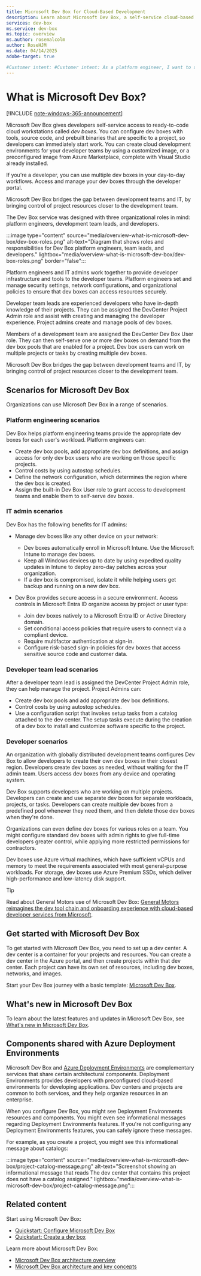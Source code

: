 ```yaml
--- 
title: Microsoft Dev Box for Cloud-Based Development
description: Learn about Microsoft Dev Box, a self-service cloud-based development environment. Boost productivity with ready-to-code workstations.
services: dev-box
ms.service: dev-box
ms.topic: overview
ms.author: rosemalcolm
author: RoseHJM
ms.date: 04/14/2025
adobe-target: true

#Customer intent: #Customer intent: As a platform engineer, I want to understand what Microsoft Dev Box is and how it can help developer teams, so that I can efficiently set up and use cloud development environments for my teams.
---
```


# What is Microsoft Dev Box?

[!INCLUDE [note-windows-365-announcement](includes/note-windows-365-announcement.md)]

Microsoft Dev Box gives developers self-service access to ready-to-code cloud workstations called *dev boxes*. You can configure dev boxes with tools, source code, and prebuilt binaries that are specific to a project, so developers can immediately start work. You can create cloud development environments for your developer teams by using a customized image, or a preconfigured image from Azure Marketplace, complete with Visual Studio already installed. 

If you're a developer, you can use multiple dev boxes in your day-to-day workflows. Access and manage your dev boxes through the developer portal.

Microsoft Dev Box bridges the gap between development teams and IT, by bringing control of project resources closer to the development team.

The Dev Box service was designed with three organizational roles in mind: platform engineers, development team leads, and developers.

:::image type="content" source="media/overview-what-is-microsoft-dev-box/dev-box-roles.png" alt-text="Diagram that shows roles and responsibilities for Dev Box platform engineers, team leads, and developers." lightbox="media/overview-what-is-microsoft-dev-box/dev-box-roles.png" border="false":::

Platform engineers and IT admins work together to provide developer infrastructure and tools to the developer teams. Platform engineers set and manage security settings, network configurations, and organizational policies to ensure that dev boxes can access resources securely.

Developer team leads are experienced developers who have in-depth knowledge of their projects. They can be assigned the DevCenter Project Admin role and assist with creating and managing the developer experience. Project admins create and manage pools of dev boxes.

Members of a development team are assigned the DevCenter Dev Box User role. They can then self-serve one or more dev boxes on demand from the dev box pools that are enabled for a project. Dev box users can work on multiple projects or tasks by creating multiple dev boxes. 

Microsoft Dev Box bridges the gap between development teams and IT, by bringing control of project resources closer to the development team.

## Scenarios for Microsoft Dev Box

Organizations can use Microsoft Dev Box in a range of scenarios.

### Platform engineering scenarios

Dev Box helps platform engineering teams provide the appropriate dev boxes for each user's workload. Platform engineers can:

- Create dev box pools, add appropriate dev box definitions, and assign access for only dev box users who are working on those specific projects.
- Control costs by using autostop schedules.
- Define the network configuration, which determines the region where the dev box is created.
- Assign the built-in Dev Box User role to grant access to development teams and enable them to self-serve dev boxes.

### IT admin scenarios

Dev Box has the following benefits for IT admins:

- Manage dev boxes like any other device on your network:

  - Dev boxes automatically enroll in Microsoft Intune. Use the Microsoft Intune to manage dev boxes.
  - Keep all Windows devices up to date by using expedited quality updates in Intune to deploy zero-day patches across your organization.
  - If a dev box is compromised, isolate it while helping users get backup and running on a new dev box.

- Dev Box provides secure access in a secure environment. Access controls in Microsoft Entra ID organize access by project or user type:

  - Join dev boxes natively to a Microsoft Entra ID or Active Directory domain.
  - Set conditional access policies that require users to connect via a compliant device.
  - Require multifactor authentication at sign-in.
  - Configure risk-based sign-in policies for dev boxes that access sensitive source code and customer data.

### Developer team lead scenarios

After a developer team lead is assigned the DevCenter Project Admin role, they can help manage the project. Project Admins can:

- Create dev box pools and add appropriate dev box definitions.
- Control costs by using autostop schedules.
- Use a configuration script that invokes setup tasks from a catalog attached to the dev center. The setup tasks execute during the creation of a dev box to install and customize software specific to the project.

### Developer scenarios

An organization with globally distributed development teams configures Dev Box to allow developers to create their own dev boxes in their closest region. Developers create dev boxes as needed, without waiting for the IT admin team. Users access dev boxes from any device and operating system.

Dev Box supports developers who are working on multiple projects. Developers can create and use separate dev boxes for separate workloads, projects, or tasks. Developers can create multiple dev boxes from a predefined pool whenever they need them, and then delete those dev boxes when they're done.

Organizations can even define dev boxes for various roles on a team. You might configure standard dev boxes with admin rights to give full-time developers greater control, while applying more restricted permissions for contractors.

Dev boxes use Azure virtual machines, which have sufficient vCPUs and memory to meet the requirements associated with most general-purpose workloads. For storage, dev boxes use Azure Premium SSDs, which deliver high-performance and low-latency disk support.

> [!TIP]
> Read about General Motors use of Microsoft Dev Box: [General Motors reimagines the dev tool chain and onboarding experience with cloud-based developer services from Microsoft](https://www.microsoft.com/en/customers/story/1650265213028177234-gm-cloud-based-developer-services-from-microsoft).

## Get started with Microsoft Dev Box
To get started with Microsoft Dev Box, you need to set up a dev center. A dev center is a container for your projects and resources. You can create a dev center in the Azure portal, and then create projects within that dev center. Each project can have its own set of resources, including dev boxes, networks, and images.

Start your Dev Box journey with a basic template: [Microsoft Dev Box](https://portal.azure.com/#view/Microsoft_Azure_DevCenter/DevCenterMenuBlade/~/overview).

## What's new in Microsoft Dev Box

To learn about the latest features and updates in Microsoft Dev Box, see [What's new in Microsoft Dev Box](https://aka.ms/devbox/WhatsNew).

## Components shared with Azure Deployment Environments

Microsoft Dev Box and [Azure Deployment Environments](../deployment-environments/overview-what-is-azure-deployment-environments.md) are complementary services that share certain architectural components. Deployment Environments provides developers with preconfigured cloud-based environments for developing applications. Dev centers and projects are common to both services, and they help organize resources in an enterprise.  

When you configure Dev Box, you might see Deployment Environments resources and components. You might even see informational messages regarding Deployment Environments features. If you're not configuring any Deployment Environments features, you can safely ignore these messages.

For example, as you create a project, you might see this informational message about catalogs: 

:::image type="content" source="media/overview-what-is-microsoft-dev-box/project-catalog-message.png" alt-text="Screenshot showing an informational message that reads The dev center that contains this project does not have a catalog assigned." lightbox="media/overview-what-is-microsoft-dev-box/project-catalog-message.png":::

## Related content

Start using Microsoft Dev Box:

- [Quickstart: Configure Microsoft Dev Box](./quickstart-configure-dev-box-service.md)
- [Quickstart: Create a dev box](./quickstart-create-dev-box.md)

Learn more about Microsoft Dev Box:

- [Microsoft Dev Box architecture overview](./concept-dev-box-architecture.md)
- [Microsoft Dev Box architecture and key concepts](./concept-dev-box-architecture.md)
